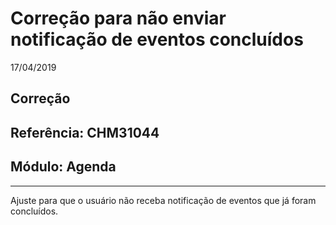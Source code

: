 # Correção para não enviar notificação de eventos concluídos
17/04/2019
## Correção
## Referência: CHM31044
## Módulo: Agenda
***

Ajuste para que o usuário não receba notificação de eventos que já foram concluídos.